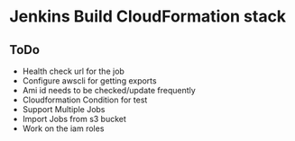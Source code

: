 # Jenkins Build CloudFormation stack

## ToDo
- Health check url for the job
- Configure awscli for getting exports
- Ami id needs to be checked/update frequently
- Cloudformation Condition for test
- Support Multiple Jobs
- Import Jobs from s3 bucket
- Work on the iam roles
